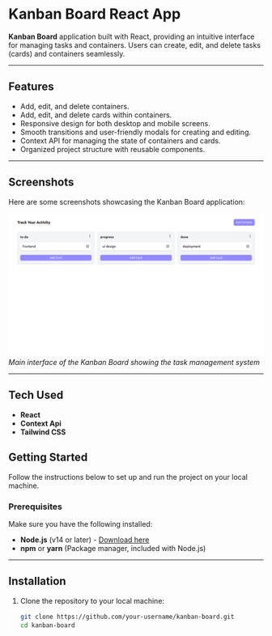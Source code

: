 # Kanban Board React App

**Kanban Board** application built with React, providing an intuitive interface for managing tasks and containers. Users can create, edit, and delete tasks (cards) and containers seamlessly.

---

## Features

- Add, edit, and delete containers.
- Add, edit, and delete cards within containers.
- Responsive design for both desktop and mobile screens.
- Smooth transitions and user-friendly modals for creating and editing.
- Context API for managing the state of containers and cards.
- Organized project structure with reusable components.

---

## Screenshots

Here are some screenshots showcasing the Kanban Board application:

![Kanban Board Interface](docs/Screenshot%20from%202025-05-19%2023-15-01.png)
_Main interface of the Kanban Board showing the task management system_

---

## Tech Used

- **React**
- **Context Api**
- **Tailwind CSS**

## Getting Started

Follow the instructions below to set up and run the project on your local machine.

### Prerequisites

Make sure you have the following installed:

- **Node.js** (v14 or later) - [Download here](https://nodejs.org/)
- **npm** or **yarn** (Package manager, included with Node.js)

---

## Installation

1. Clone the repository to your local machine:

   ```bash
   git clone https://github.com/your-username/kanban-board.git
   cd kanban-board
   ```
